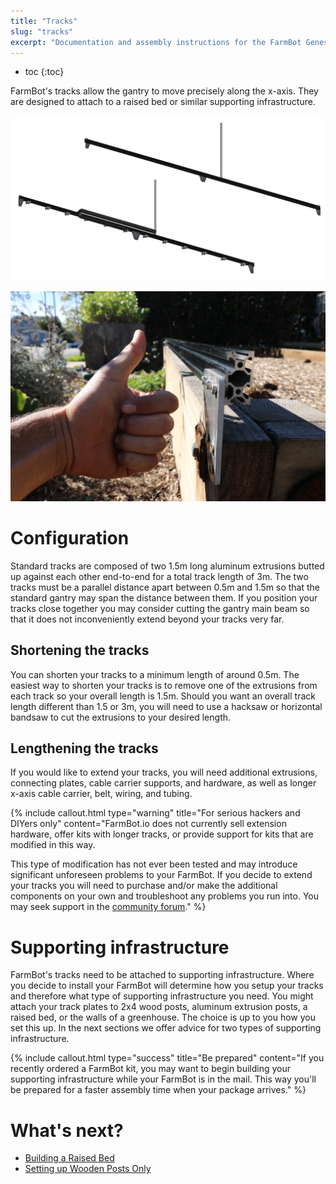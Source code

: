 ```yaml
---
title: "Tracks"
slug: "tracks"
excerpt: "Documentation and assembly instructions for the FarmBot Genesis tracks"
---
```


* toc
{:toc}

FarmBot's tracks allow the gantry to move precisely along the x-axis. They are designed to attach to a raised bed or similar supporting infrastructure.

![FarmBot Genesis _ Tracks.jpg](FarmBot_Genesis___Tracks.jpg)



![IMG_4499.JPG](IMG_4499.JPG)



# Configuration

Standard tracks are composed of two 1.5m long aluminum extrusions butted up against each other end-to-end for a total track length of 3m. The two tracks must be a parallel distance apart between 0.5m and 1.5m so that the standard gantry may span the distance between them. If you position your tracks close together you may consider cutting the gantry main beam so that it does not inconveniently extend beyond your tracks very far.
## Shortening the tracks
You can shorten your tracks to a minimum length of around 0.5m. The easiest way to shorten your tracks is to remove one of the extrusions from each track so your overall length is 1.5m. Should you want an overall track length different than 1.5 or 3m, you will need to use a hacksaw or horizontal bandsaw to cut the extrusions to your desired length.
## Lengthening the tracks
If you would like to extend your tracks, you will need additional extrusions, connecting plates, cable carrier supports, and hardware, as well as longer x-axis cable carrier, belt, wiring, and tubing.

{%
include callout.html
type="warning"
title="For serious hackers and DIYers only"
content="FarmBot.io does not currently sell extension hardware, offer kits with longer tracks, or provide support for kits that are modified in this way.

This type of modification has not ever been tested and may introduce significant unforeseen problems to your FarmBot. If you decide to extend your tracks you will need to purchase and/or make the additional components on your own and troubleshoot any problems you run into. You may seek support in the [community forum](http://forum.farmbot.org)."
%}



# Supporting infrastructure

FarmBot's tracks need to be attached to supporting infrastructure. Where you decide to install your FarmBot will determine how you setup your tracks and therefore what type of supporting infrastructure you need. You might attach your track plates to 2x4 wood posts, aluminum extrusion posts, a raised bed, or the walls of a greenhouse. The choice is up to you how you set this up. In the next sections we offer advice for two types of supporting infrastructure.

{%
include callout.html
type="success"
title="Be prepared"
content="If you recently ordered a FarmBot kit, you may want to begin building your supporting infrastructure while your FarmBot is in the mail. This way you'll be prepared for a faster assembly time when your package arrives."
%}


# What's next?

 * [Building a Raised Bed](../FarmBot-Genesis-V1.2/tracks/building-a-raised-bed.md)
 * [Setting up Wooden Posts Only](../FarmBot-Genesis-V1.2/tracks/setting-up-wooden-posts-only.md)
